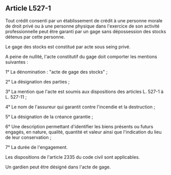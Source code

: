 Article L527-1
----
Tout crédit consenti par un établissement de crédit à une personne morale de
droit privé ou à une personne physique dans l'exercice de son activité
professionnelle peut être garanti par un gage sans dépossession des stocks
détenus par cette personne.

Le gage des stocks est constitué par acte sous seing privé.

A peine de nullité, l'acte constitutif du gage doit comporter les mentions
suivantes :

1° La dénomination : "acte de gage des stocks" ;

2° La désignation des parties ;

3° La mention que l'acte est soumis aux dispositions des articles L. 527-1 à L.
527-11 ;

4° Le nom de l'assureur qui garantit contre l'incendie et la destruction ;

5° La désignation de la créance garantie ;

6° Une description permettant d'identifier les biens présents ou futurs engagés,
en nature, qualité, quantité et valeur ainsi que l'indication du lieu de leur
conservation ;

7° La durée de l'engagement.

Les dispositions de l'article 2335 du code civil sont applicables.

Un gardien peut être désigné dans l'acte de gage.
